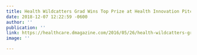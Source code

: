 ```yaml
---
title: Health Wildcatters Grad Wins Top Prize at Health Innovation Pitch Competition
date: 2018-12-07 12:22:59 -0600
author: ''
publication: ''
link: https://healthcare.dmagazine.com/2016/05/26/health-wildcatters-grad-wins-top-prize-at-health-innovation-pitch-competition/
image: ''

---
```


